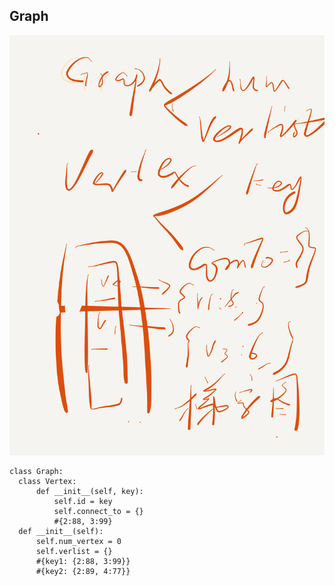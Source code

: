 ## Graph
![graph_1 Figure](img/graph_1.jpg)
```   
class Graph:
  class Vertex:
      def __init__(self, key):
          self.id = key
          self.connect_to = {}
          #{2:88, 3:99}
  def __init__(self):
      self.num_vertex = 0
      self.verlist = {}
      #{key1: {2:88, 3:99}}
      #{key2: {2:89, 4:77}}
```
      
